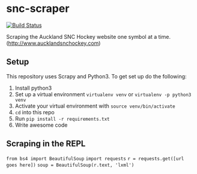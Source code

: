 # snc-scraper
[![Build Status](https://travis-ci.org/thomaspaulin/snc-scraper.svg?branch=master)](https://travis-ci.org/thomaspaulin/snc-scraper)

Scraping the Auckland SNC Hockey website one symbol at a time. (http://www.aucklandsnchockey.com)

## Setup
This repository uses Scrapy and Python3. To get set up do the following:

1. Install python3
2. Set up a virtual environment `virtualenv venv` or `virtualenv -p python3 venv`
3. Activate your virtual environment with `source venv/bin/activate`
4. `cd` into this repo
5. Run `pip install -r requirements.txt`
6. Write awesome code

## Scraping in the REPL
`from bs4 import BeautifulSoup`
`import requests`
`r = requests.get([url goes here])`
`soup = BeautifulSoup(r.text, 'lxml')`
